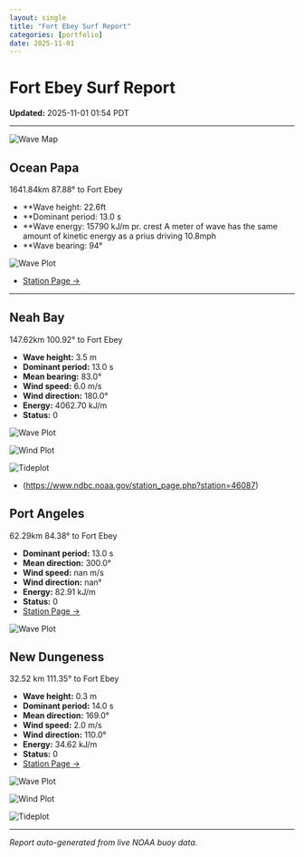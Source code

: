 ```yaml
---
layout: single
title: "Fort Ebey Surf Report"
categories: [portfolio]
date: 2025-11-01
---
```


# Fort Ebey Surf Report
**Updated:** 2025-11-01 01:54 PDT

---
![Wave Map](/plots/maps/pacific.png)

## Ocean Papa 
1641.84km 87.88° to Fort Ebey
- **Wave height: 22.6ft
- **Dominant period: 13.0 s
- **Wave energy: 15790 kJ/m pr. crest
A meter of wave has the same amount of kinetic energy as a prius driving 10.8mph
- **Wave bearing: 94°

![Wave Plot](/plots/waves/Ocean_Papa.png) 

- [Station Page →](https://www.ndbc.noaa.gov/station_page.php?station=46246)
---

## Neah Bay 
147.62km 100.92° to Fort Ebey

- **Wave height:** 3.5 m  
- **Dominant period:** 13.0 s  
- **Mean bearing:** 83.0°  
- **Wind speed:** 6.0 m/s  
- **Wind direction:** 180.0°  
- **Energy:** 4062.70 kJ/m 
- **Status:** 0  

![Wave Plot](/plots/waves/Neah_Bay.png)

![Wind Plot](/plots/wind/Neah_Bay.png) 

![Tideplot](/plots/tidecurrent/Neah_Bay.png) 

- (https://www.ndbc.noaa.gov/station_page.php?station=46087)



## Port Angeles 
62.29km 84.38° to Fort Ebey 
- **Dominant period:** 13.0 s  
- **Mean direction:** 300.0°  
- **Wind speed:** nan m/s  
- **Wind direction:** nan°  
- **Energy:** 82.91 kJ/m  
- **Status:** 0  
- [Station Page →](https://www.ndbc.noaa.gov/station_page.php?station=46267)

![Wave Plot](/plots/waves/Port_Angelis.png)



## New Dungeness 
32.52 km 111.35° to Fort Ebey 

- **Wave height:** 0.3 m  
- **Dominant period:** 14.0 s  
- **Mean direction:** 169.0°  
- **Wind speed:** 2.0 m/s  
- **Wind direction:** 110.0°  
- **Energy:** 34.62 kJ/m  
- **Status:** 0  
- [Station Page →](https://www.ndbc.noaa.gov/station_page.php?station=46088)

![Wave Plot](/plots/waves/New_Dungeness.png)

![Wind Plot](/plots/wind/New_Dungeness.png)

![Tideplot](/plots/tidecurrent/New_Dungeness.png)

---


*Report auto-generated from live NOAA buoy data.*
